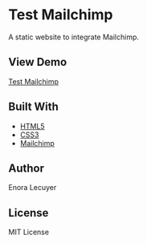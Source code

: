 # Test Mailchimp

A static website to integrate Mailchimp.

## View Demo

[Test Mailchimp](https://enoralecuyer.github.io/testmailchimp/)

## Built With

* [HTML5](https://en.wikipedia.org/wiki/HTML5)
* [CSS3](https://en.wikipedia.org/wiki/Cascading_Style_Sheets#CSS_3)
* [Mailchimp](https://mailchimp.com/)

## Author

Enora Lecuyer

## License

MIT License

